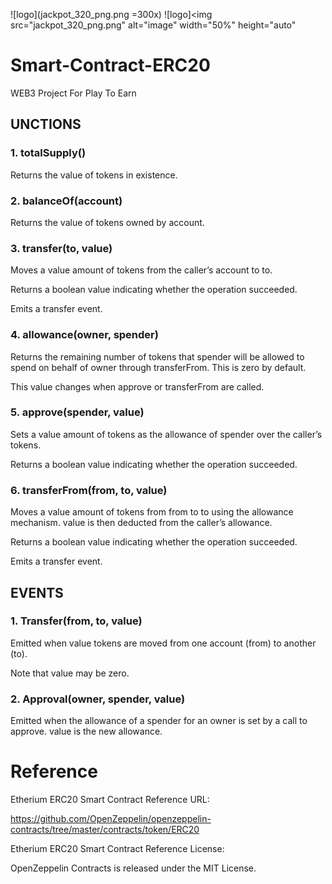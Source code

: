 ![logo](jackpot_320_png.png =300x)
![logo]<img src="jackpot_320_png.png" alt="image" width="50%" height="auto"

# Smart-Contract-ERC20

WEB3 Project For Play To Earn

## UNCTIONS

### 1. totalSupply()

Returns the value of tokens in existence.


### 2. balanceOf(account)

Returns the value of tokens owned by account.


### 3. transfer(to, value)

Moves a value amount of tokens from the caller’s account to to.

Returns a boolean value indicating whether the operation succeeded.

Emits a transfer event.


### 4. allowance(owner, spender)

Returns the remaining number of tokens that spender will be allowed to spend on behalf of owner through transferFrom. This is zero by default.

This value changes when approve or transferFrom are called.


### 5. approve(spender, value)

Sets a value amount of tokens as the allowance of spender over the caller’s tokens.

Returns a boolean value indicating whether the operation succeeded.

### 6. transferFrom(from, to, value)

Moves a value amount of tokens from from to to using the allowance mechanism. value is then deducted from the caller’s allowance.

Returns a boolean value indicating whether the operation succeeded.

Emits a transfer event.


## EVENTS

### 1. Transfer(from, to, value)

Emitted when value tokens are moved from one account (from) to another (to).

Note that value may be zero.



### 2. Approval(owner, spender, value)

Emitted when the allowance of a spender for an owner is set by a call to approve. value is the new allowance.


# Reference

Etherium ERC20 Smart Contract Reference URL:


https://github.com/OpenZeppelin/openzeppelin-contracts/tree/master/contracts/token/ERC20

Etherium ERC20 Smart Contract Reference License:


OpenZeppelin Contracts is released under the MIT License.
